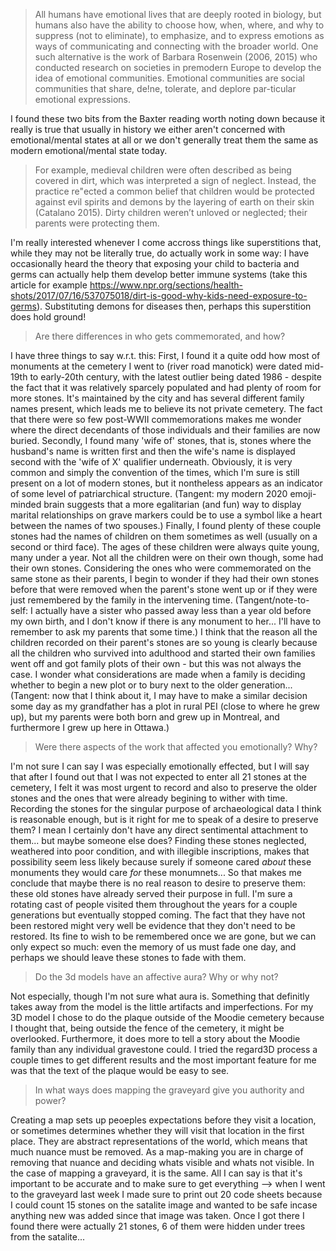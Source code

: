 >All humans have emotional lives that are deeply rooted in biology, but humans also have the ability to choose how,  when,  where,  and  why  to  suppress  (not  to  eliminate),  to  emphasize,  and  to express emotions as ways of communicating and connecting with the broader world.
>One such alternative is the work of Barbara Rosenwein (2006, 2015) who conducted research on societies in  premodern  Europe  to  develop  the  idea  of  emotional  communities.  Emotional communities  are  social  communities  that  share,  de!ne,  tolerate,  and  deplore  par-ticular emotional expressions.

I found these two bits from the Baxter reading worth noting down because it really is true that usually in history we either aren't concerned with emotional/mental states at all or we don't generally treat them the same as modern emotional/mental state today.

>For example, medieval children were often described as being covered in dirt, which was  interpreted  a  sign  of  neglect.  Instead,  the  practice  re"ected  a  common  belief that children would be protected against evil spirits and demons by the layering of earth  on  their  skin  (Catalano 2015).  Dirty  children  weren’t  unloved  or  neglected; their parents were protecting them.

I'm really interested whenever I come accross things like superstitions that, while they may not be literally true, do actually work in some way: I have occasionally heard the theory that exposing your child to bacteria and germs can actually help them develop better immune systems (take this article for example https://www.npr.org/sections/health-shots/2017/07/16/537075018/dirt-is-good-why-kids-need-exposure-to-germs). Substituting demons for diseases then, perhaps this superstition does hold ground!

>Are there differences in who gets commemorated, and how?

I have three things to say w.r.t. this:
First, I found it a quite odd how most of monuments at the cemetery I went to (river road manotick) were dated mid-19th to early-20th century, with the latest outlier being dated 1986 - despite the fact that it was relatively sparcely populated and had plenty of room for more stones. It's maintained by the city and has several different family names present, which leads me to believe its not private cemetery. The fact that there were so few post-WWII commemorations makes me wonder where the direct decendants of those individuals and their families are now buried.
Secondly, I found many 'wife of' stones, that is, stones where the husband's name is written first and then the wife's name is displayed second with the 'wife of X' qualifier underneath. Obviously, it is very common and simply the convention of the times, which I'm sure is still present on a lot of modern stones, but it nontheless appears as an indicator of some level of patriarchical structure. (Tangent: my modern 2020 emoji-minded brain suggests that a more egalitarian (and fun) way to display marital relationships on grave markers could be to use a symbol like a heart between the names of two spouses.)
Finally, I found plenty of these couple stones had the names of children on them sometimes as well (usually on a second or third face). The ages of these children were always quite young, many under a year. Not all the children were on their own though, some had their own stones. Considering the ones who were commemorated on the same stone as their parents, I begin to wonder if they had their own stones before that were removed when the parent's stone went up or if they were just remembered by the family in the intervening time. (Tangent/note-to-self: I actually have a sister who passed away less than a year old before my own birth, and I don't know if there is any monument to her... I'll have to remember to ask my parents that some time.) I think that the reason all the children recorded on their parent's stones are so young is clearly because all the children who survived into adulthood and started their own families went off and got family plots of their own - but this was not always the case. I wonder what considerations are made when a family is deciding whether to begin a new plot or to bury next to the older generation... (Tangent: now that I think about it, I may have to make a similar decision some day as my grandfather has a plot in rural PEI (close to where he grew up), but my parents were both born and grew up in Montreal, and furthermore I grew up here in Ottawa.)

>Were there aspects of the work that affected you emotionally? Why?

I'm not sure I can say I was especially emotionally effected, but I will say that after I found out that I was not expected to enter all 21 stones at the cemetery, I felt it was most urgent to record and also to preserve the older stones and the ones that were already begining to wither with time. Recording the stones for the singular purpose of archaeological data I think is reasonable enough, but is it right for me to speak of a desire to preserve them? I mean I certainly don't have any direct sentimental attachment to them... but maybe someone else does? Finding these stones neglected, weathered into poor condition, and with illegible inscriptions, makes that possibility seem less likely because surely if someone cared *about* these monuments they would care *for* these monumnets... So that makes me conclude that maybe there is no real reason to desire to preserve them: these old stones have already served their purpose in full. I'm sure a rotating cast of people visited them throughout the years for a couple generations but eventually stopped coming. The fact that they have not been restored might very well be evidence that they don't need to be restored. Its fine to wish to be remembered once we are gone, but we can only expect so much: even the memory of us must fade one day, and perhaps we should leave these stones to fade with them.

>Do the 3d models have an affective aura? Why or why not?

Not especially, though I'm not sure what aura is. Something that definitly takes away from the model is the little artifacts and imperfections. For my 3D model I chose to do the plaque outside of the Moodie cemetery because I thought that, being outside the fence of the cemetery, it might be overlooked. Furthermore, it does more to tell a story about the Moodie family than any individual gravestone could. I tried the regard3D process a couple times to get different results and the most important feature for me was that the text of the plaque would be easy to see.

>In what ways does mapping the graveyard give you authority and power? 

Creating a map sets up peoeples expectations before they visit a location, or sometimes determines whether they will visit that location in the first place. They are abstract representations of the world, which means that much nuance must be removed. As a map-making you are in charge of removing that nuance and deciding whats visible and whats not visible. In the case of mapping a graveyard, it is the same. All I can say is that it's important to be accurate and to make sure to get everything --> when I went to the graveyard last week I made sure to print out 20 code sheets because I could count 15 stones on the satalite image and wanted to be safe incase anything new was added since that image was taken. Once I got there I found there were actually 21 stones, 6 of them were hidden under trees from the satalite...
